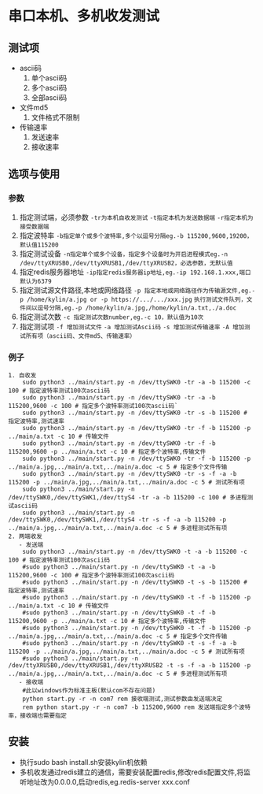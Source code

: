 串口本机、多机收发测试
=============

## 测试项
  * ascii码
      1. 单个ascii码
      2. 多个ascii码
      3. 全部ascii码
  * 文件md5
      1. 文件格式不限制
  * 传输速率
      1. 发送速率
      2. 接收速率

## 选项与使用
### 参数
  1. 指定测试端，必须参数
    `-tr为本机自收发测试`
    `-t指定本机为发送数据端`
    `-r指定本机为接受数据端`
  2. 指定波特率
    `-b指定单个或多个波特率,多个以逗号分隔eg.-b 115200,9600,19200，默认值115200`
  3. 指定测试设备
    `-n指定单个或多个设备，指定多个设备时为开启进程模式eg.-n /dev/ttyXRUSB0,/dev/ttyXRUSB1,/dev/ttyXRUSB2，必选参数，无默认值`
  4. 指定redis服务器地址
    `-ip指定redis服务器ip地址,eg.-ip 192.168.1.xxx,端口默认为6379`
  5. 指定测试源文件路径,本地或网络路径
    `-p 指定本地或网络路径作为传输源文件,eg.-p /home/kylin/a.jpg or -p https://.../.../xxx.jpg`
    `执行测试文件队列，文件间以逗号分隔,eg.-p /home/kylin/a.jpg,/home/kylin/a.txt,./a.doc`
  6. 指定测试次数
    `-c 指定测试次数number,eg.-c 10，默认值为10次`
  7. 指定测试项
     `-f 增加测试文件`
     `-a 增加测试Ascii码`
     `-s 增加测试传输速率`
     `-A 增加测试所有项（ascii码、文件md5、传输速率）`

### 例子
    1. 自收发
        sudo python3 ../main/start.py -n /dev/ttySWK0 -tr -a -b 115200 -c 100 # 指定波特率测试100次ascii码
        sudo python3 ../main/start.py -n /dev/ttySWK0 -tr -a -b 115200,9600 -c 100 # 指定多个波特率测试100次ascii码`
        sudo python3 ../main/start.py -n /dev/ttySWK0 -tr -s -b 115200 # 指定波特率,测试速率
        sudo python3 ../main/start.py -n /dev/ttySWK0 -tr -f -b 115200 -p ../main/a.txt -c 10 # 传输文件
        sudo python3 ../main/start.py -n /dev/ttySWK0 -tr -f -b 115200,9600 -p ../main/a.txt -c 10 # 指定多个波特率,传输文件
        sudo python3 ../main/start.py -n /dev/ttySWK0 -tr -f -b 115200 -p ../main/a.jpg,../main/a.txt,../main/a.doc -c 5 # 指定多个文件传输
        sudo python3 ../main/start.py -n /dev/ttySWK0 -tr -s -f -a -b 115200 -p ../main/a.jpg,../main/a.txt,../main/a.doc -c 5 # 测试所有项
        sudo python3 ../main/start.py -n /dev/ttySWK0,/dev/ttySWK1,/dev/ttyS4 -tr -a -b 115200 -c 100 # 多进程测试ascii码
        sudo python3 ../main/start.py -n /dev/ttySWK0,/dev/ttySWK1,/dev/ttyS4 -tr -s -f -a -b 115200 -p ../main/a.jpg,../main/a.txt,../main/a.doc -c 5 # 多进程测试所有项
    2. 两端收发
       - 发送端
        sudo python3 ../main/start.py -n /dev/ttySWK0 -t -a -b 115200 -c 100 # 指定波特率测试100次ascii码
        #sudo python3 ../main/start.py -n /dev/ttySWK0 -t -a -b 115200,9600 -c 100 # 指定多个波特率测试100次ascii码
        #sudo python3 ../main/start.py -n /dev/ttySWK0 -t -s -b 115200 # 指定波特率,测试速率
        #sudo python3 ../main/start.py -n /dev/ttySWK0 -t -f -b 115200 -p ../main/a.txt -c 10 # 传输文件
        #sudo python3 ../main/start.py -n /dev/ttySWK0 -t -f -b 115200,9600 -p ../main/a.txt -c 10 # 指定多个波特率,传输文件
        #sudo python3 ../main/start.py -n /dev/ttySWK0 -t -f -b 115200 -p ../main/a.jpg,../main/a.txt,../main/a.doc -c 5 # 指定多个文件传输
        #sudo python3 ../main/start.py -n /dev/ttySWK0 -t -s -f -a -b 115200 -p ../main/a.jpg,../main/a.txt,../main/a.doc -c 5 # 测试所有项
        #sudo python3 ../main/start.py -n /dev/ttyXRUSB0,/dev/ttyXRUSB1,/dev/ttyXRUSB2 -t -s -f -a -b 115200 -p ../main/a.jpg,../main/a.txt,../main/a.doc -c 5 # 多进程测试所有项
       - 接收端
        #此以windows作为标准主板(默认com不存在问题)
        python start.py -r -n com7 rem 接收端测试,测试参数由发送端决定
        rem python start.py -r -n com7 -b 115200,9600 rem 发送端指定多个波特率，接收端也需要指定
   
## 安装
   * 执行sudo bash install.sh安装kylin机依赖
   * 多机收发通过redis建立的通信，需要安装配置redis,修改redis配置文件,将监听地址改为0.0.0.0,启动redis,eg.redis-server xxx.conf 
